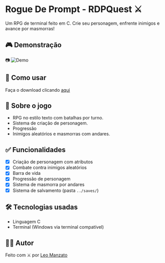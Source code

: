 # Rogue De Prompt - RDPQuest ⚔️

Um RPG de terminal feito em C. Crie seu personagem, enfrente inimigos e avance por masmorras!

## 🎮 Demonstração

📷 ![Demo](https://s14.gifyu.com/images/bso2d.gif)

## 🚀 Como usar

Faça o download clicando [aqui](https://github.com/leomzto/projetos/releases/tag/rpg_RDPQuest)

## 🧠 Sobre o jogo

- RPG no estilo texto com batalhas por turno.
- Sistema de criação de personagem.
- Progressão
- Inimigos aleatórios e masmorras com andares.

## ✅ Funcionalidades

- [x] Criação de personagem com atributos
- [x] Combate contra inimigos aleatórios
- [x] Barra de vida
- [x] Progressão de personagem
- [x] Sistema de masmorra por andares
- [x] Sistema de salvamento (pasta `../saves/`)

## 🛠 Tecnologias usadas

- Linguagem C
- Terminal (Windows via terminal compatível)

## 👨‍💻 Autor

Feito com ⚔️ por [Leo Manzato](https://github.com/leomzto)
